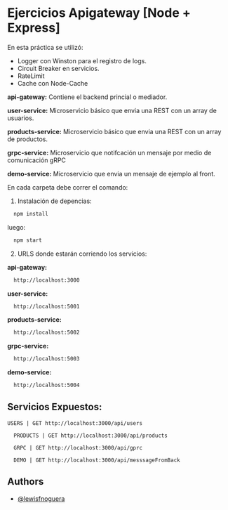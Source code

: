 
# Ejercicios Apigateway [Node + Express]

En esta práctica se utilizó:
- Logger con Winston para el registro de logs.
- Circuit Breaker en servicios.
- RateLimit
- Cache con Node-Cache

**api-gateway:** Contiene el backend princial o mediador.

**user-service:** Microservicio básico que envia una REST con un array de usuarios.

**products-service:** Microservicio básico que envia una REST con un array de productos.

**grpc-service:** Microservicio que notifcación un mensaje por medio de comunicación gRPC

**demo-service:** Microservicio que envia un mensaje de ejemplo al front.



En cada carpeta debe correr el comando:

1. Instalación de depencias:

```bash
  npm install
```

luego:

```bash
  npm start
```

2. URLS donde estarán corriendo los servicios:


**api-gateway:** 
```bash
  http://localhost:3000
```

**user-service:** 
```bash
  http://localhost:5001
```

**products-service:** 
```bash
  http://localhost:5002
```

**grpc-service:** 
```bash
  http://localhost:5003
```

**demo-service:** 
```bash
  http://localhost:5004
```

## Servicios Expuestos:

```http
USERS | GET http://localhost:3000/api/users
```

```http
  PRODUCTS | GET http://localhost:3000/api/products
```

```http
  GRPC | GET http://localhost:3000/api/gprc
```

```http
  DEMO | GET http://localhost:3000/api/messsageFromBack
```


## Authors

- [@lewisfnoguera](https://www.github.com/lewisfnoguera)

